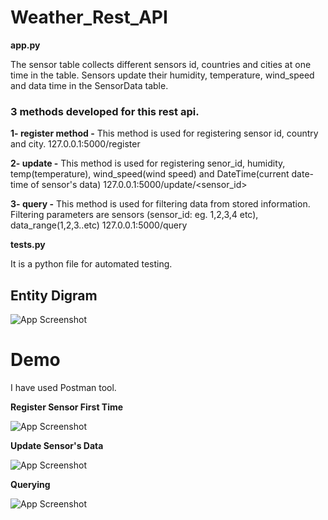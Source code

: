 # Weather_Rest_API 

**app.py**

The sensor table collects different sensors id, countries and cities at one time in the table. Sensors update their humidity, temperature, wind_speed and data time in the SensorData table.

### 3 methods developed for this rest api.

**1- register method -** This method is used for registering sensor id, country and city.
127.0.0.1:5000/register

**2- update -** This method is used for registering senor_id, humidity, temp(temperature), wind_speed(wind speed) and DateTime(current date-time of sensor's data)
127.0.0.1:5000/update/<sensor_id>

**3- query -** This method is used for filtering data from stored information. Filtering parameters are sensors (sensor_id: eg.  1,2,3,4 etc), data_range(1,2,3..etc)
127.0.0.1:5000/query


**tests.py**

It is a python file for automated testing.


## Entity Digram

![App Screenshot](https://github.com/manishnchoudhary/DemoFlaskAPI/blob/main/Image/ER_Digram.png)




# Demo

I have used Postman tool.

**Register Sensor First Time**

![App Screenshot](https://github.com/manishnchoudhary/DemoFlaskAPI/blob/main/Image/register_sensor.png)

**Update Sensor's Data**

![App Screenshot](https://github.com/manishnchoudhary/DemoFlaskAPI/blob/main/Image/Update_sensor_data.png)

**Querying**

 ![App Screenshot](https://github.com/manishnchoudhary/DemoFlaskAPI/blob/main/Image/Query.png)


